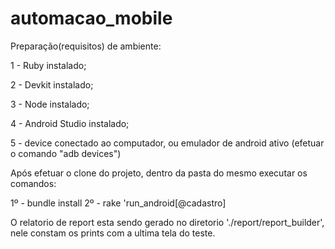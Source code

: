 # automacao_mobile

Preparação(requisitos) de ambiente:

1 - Ruby instalado;

2 - Devkit instalado;

3 - Node instalado;

4 - Android Studio instalado;

5 - device conectado ao computador, ou emulador de android ativo (efetuar o comando "adb devices")

Após efetuar o clone do projeto, dentro da pasta do mesmo executar os comandos:

1º - bundle install
2º - rake 'run_android[@cadastro]

O relatorio de report esta sendo gerado no diretorio './report/report_builder', nele constam os prints com a ultima tela do teste.

